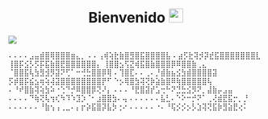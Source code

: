  <h1 align="center">Bienvenido  <img src="https://user-images.githubusercontent.com/82829965/223234393-e2b63c2f-0944-4c4f-838a-b8b534a45980.gif" width="28" height="28"> </h1>
<p >
 
<img src="https://user-images.githubusercontent.com/82829965/223233587-55f3019e-4c5d-4160-a9c3-d83f7c169c41.gif" >
</p>


<p>
 ⠄⠄⠄⠄⣠⣤⣾⣿⢿⣿⣿⣿⣶⣄⡀
⠄⠄⢠⢾⢵⣗⣷⣿⣻⣿⣯⣿⣿⣿⣿⣧
⠄⣴⡫⣗⢽⡺⡽⣞⣯⣿⣿⣿⣿⣿⣿⣿⣇
⢸⣿⡯⣪⡣⡫⡯⣯⣷⣿⣟⣿⣿⣿⣿⣿⣿⡄
⢸⣿⣿⣢⢫⣝⢾⣯⣿⣷⣿⣿⣿⡿⠿⣿⣿⣷⢀⣄
⠈⣿⣿⣯⢧⣳⣻⣺⡻⣽⠝⢋⠁⠒⢚⣓⣿⣿⡿⢿
⠄⢹⣿⣏⠄⠄⢀⠄⡘⣾⣷⣦⣪⣳⣾⣿⣿⣿⣿⣽
⡫⡾⣿⡯⣮⣢⢶⢵⢼⣽⣿⣿⣿⣿⣿⣿⣿⣿⡟⠋
⠑⡢⢿⣿⣳⢽⢝⡷⣵⣷⣿⠿⢷⣿⣿⣿⣿⣿⢧
⠄⠘⠞⣿⣷⢽⢵⣳⠵⠐⢑⠙⡚⠿⣿⣿⡿⢝⠜⡄
⠄⠄⠄⠘⣟⣿⣽⡞⣡⢒⠓⠝⣙⣓⣪⡻⠝⡀⣼⣷⡤⣠⣤
⠄⠄⠄⠄⠙⢷⢝⢧⢲⢎⠳⠹⠱⣹⡱⠈⠂⣰⣿⣿⣳⠄⢤
⠄⠄⠄⠄⠄⠄⣧⣃⠄⠑⠕⠒⡚⠝⠁⢀⢜⣾⣟⣯⡒⡀⡘
⠄⠄⠄⠄⠄⠄⠘⣷⢢⢠⢀⣀⠄⡄⡖⡵⣯⣿⡽⣧⡳⢐⠔
⠄⠄⠄⠄⠄⠐⠄⠘⢯⡪⡪⡢⡣⣱⢽⢝⣯⡷⣻⣵⣟⢔⠅

</p>

<!--






**hugoms7/hugoms7** is a ✨ _special_ ✨ repository because its `README.md` (this file) appears on your GitHub profile.
<p align="center" >
  <img src=  width="1365" height="524"/>
</p>
Here are some ideas to get you started:

- 🔭 I’m currently working on ...
- 🌱 I’m currently learning ...
- 👯 I’m looking to collaborate on ...
- 🤔 I’m looking for help with ...
- 💬 Ask me about ...
- 📫 How to reach me: ...
- 😄 Pronouns: ...
- ⚡ Fun fact: ...
-->
